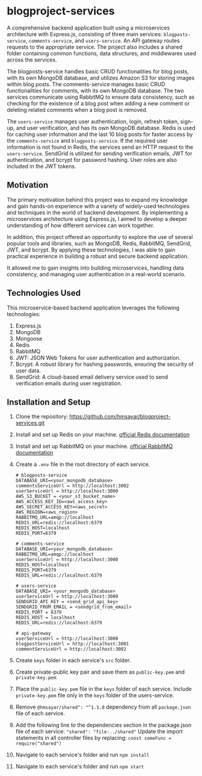 # blogproject-services

A comprehensive backend application built using a microservices architecture with Express.js, consisting of three main services: `blogposts-service`, `comments-service`, and `users-service`. An API gateway routes requests to the appropriate service. The project also includes a shared folder containing common functions, data structures, and middlewares used across the services.

The blogposts-service handles basic CRUD functionalities for blog posts, with its own MongoDB database, and utilizes Amazon S3 for storing images within blog posts. The comments-service manages basic CRUD functionalities for comments, with its own MongoDB database. The two services communicate using RabbitMQ to ensure data consistency, such as checking for the existence of a blog post when adding a new comment or deleting related comments when a blog post is removed.

The `users-service` manages user authentication, login, refresh token, sign-up, and user verification, and has its own MongoDB database. Redis is used for caching user information and the last 10 blog posts for faster access by the `comments-service` and `blogposts-service`. If the required user information is not found in Redis, the services send an HTTP request to the `users-service`. SendGrid is utilized for sending verification emails, JWT for authentication, and bcrypt for password hashing. User roles are also included in the JWT tokens.

## Motivation

The primary motivation behind this project was to expand my knowledge and gain hands-on experience with a variety of widely-used technologies and techniques in the world of backend development. By implementing a microservices architecture using Express.js, I aimed to develop a deeper understanding of how different services can work together.

In addition, this project offered an opportunity to explore the use of several popular tools and libraries, such as MongoDB, Redis, RabbitMQ, SendGrid, JWT, and bcrypt. By applying these technologies, I was able to gain practical experience in building a robust and secure backend application.

It allowed me to gain insights into building microservices, handling data consistency, and managing user authentication in a real-world scenario. 

## Technologies Used

This microservice-based backend application leverages the following technologies:

1. Express.js
2. MongoDB
3. Mongoose
4. Redis
5. RabbitMQ
6. JWT: JSON Web Tokens for user authentication and authorization.
7. Bcrypt: A robust library for hashing passwords, ensuring the security of user data.
8. SendGrid: A cloud-based email delivery service used to send verification emails during user registration.


## Installation and Setup

1. Clone the repository: https://github.com/hmsayar/blogproject-services.git

2. Install and set up Redis on your machine. [official Redis documentation](https://redis.io/docs/getting-started/)

3. Install and set up RabbitMQ on your machine. [official RabbitMQ documentation](https://www.rabbitmq.com/download.html)

4. Create a `.env` file in the root directory of each service.

    ```
    # blogposts-service
    DATABASE_URI=<your_mongodb_database>
    commentsServiceUrl = http://localhost:3002
    userServiceUrl = http://localhost:3000
    AWS_S3_BUCKET = <your_s3_bucket_name>
    AWS_ACCESS_KEY_ID=<aws_access_key>
    AWS_SECRET_ACCESS_KEY=<aws_secret>
    AWS_REGION=<aws_region>
    RABBITMQ_URL=amqp://localhost
    REDIS_URL=redis://localhost:6379
    REDIS_HOST=localhost
    REDIS_PORT=6379
    ```
    ```
    # comments-service
    DATABASE_URI=<your_mongodb_database>
    RABBITMQ_URL=amqp://localhost
    userServiceUrl = http://localhost:3000
    REDIS_HOST=localhost
    REDIS_PORT=6379
    REDIS_URL=redis://localhost:6379
    ```
    ```
    # users-service
    DATABASE_URI= <your_mongodb_database>
    userServiceUrl = http://localhost:3000
    SENDGRID_API_KEY = <send_grid_api_key>
    SENDGRID_FROM_EMAIL = <sendgrid_from_email>
    REDIS_PORT = 6379
    REDIS_HOST = localhost
    REDIS_URL=redis://localhost:6379
    ```
    ```
    # api-gateway
    userServiceUrl = http://localhost:3000
    blogpostServiceUrl = http://localhost:3001
    commentServiceUrl = http://localhost:3002
    ```

5. Create `keys` folder in each service's `src` folder.

6. Create private-public key pair and save them as `public-key.pem` and `private-key.pem`

7. Place the `public-key.pem` file in the `keys` folder of each service. Include `private-key.pem` file only in the `keys` folder of the users-service.

8. Remove `@hmsayar/shared": "^1.1.8` dependency from all `package.json` file of each service.

9. Add the following line to the dependencies section in the package.json file of each service:
`"shared": "file:../shared"` 
Update the import statements in all controller files by replacing: 
`const someFunc = require("shared")`

10. Navigate to each service's folder and run `npm install`

11. Navigate to each service's folder and run `npm start`